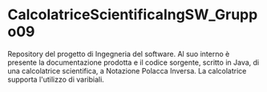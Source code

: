 # CalcolatriceScientificaIngSW_Gruppo09
Repository del progetto di Ingegneria del software. 
Al suo interno è presente la documentazione prodotta e il codice sorgente, scritto in Java, di una calcolatrice scientifica, a Notazione Polacca Inversa.
La calcolatrice supporta l'utilizzo di varibiali.
